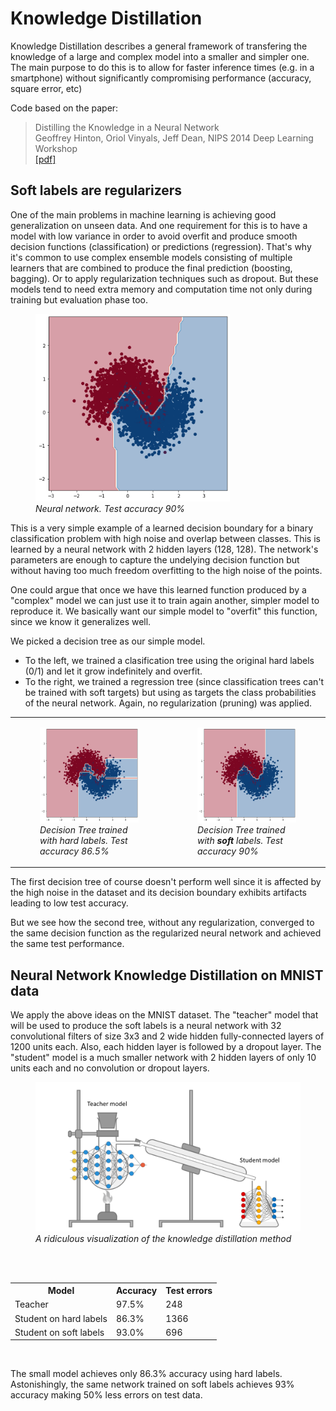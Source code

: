 # Knowledge Distillation
Knowledge Distillation describes a general framework of transfering the knowledge of a large and complex model into a smaller and simpler one. The main purpose to do this is to allow for faster inference times (e.g. in a smartphone) without significantly compromising performance (accuracy, square error, etc)

Code based on the paper:
> Distilling the Knowledge in a Neural Network  
Geoffrey Hinton, Oriol Vinyals, Jeff Dean, NIPS 2014 Deep Learning Workshop  
[\[pdf\]](https://arxiv.org/pdf/1503.02531.pdf)


## Soft labels are regularizers
One of the main problems in machine learning is achieving good generalization on unseen data. And one requirement for this is to have a model with low variance in order to avoid overfit and produce smooth decision functions (classification) or predictions (regression). That's why it's common to use complex ensemble models consisting of multiple learners that are combined to produce the final prediction (boosting, bagging). Or to apply regularization techniques such as dropout. But these models tend to need extra memory and computation time not only during training but evaluation phase too.

<figure>
    <img src="./images/moons-nn.png" height="300px" />
    <figcaption><i>Neural network. Test accuracy 90%</i></figcaption>
</figure>

This is a very simple example of a learned decision boundary for a binary classification problem with high noise and overlap between classes. This is learned by a neural network with 2 hidden layers (128, 128). The network's parameters are enough to capture the undelying decision function but without having too much freedom overfitting to the high noise of the points.  

One could argue that once we have this learned function produced by a "complex" model we can just use it to train again another, simpler model to reproduce it. We basically want our simple model to "overfit" this function, since we know it generalizes well.

We picked a decision tree as our simple model.  
- To the left, we trained a clasification tree using the original hard labels (0/1) and let it grow indefinitely and overfit.  
- To the right, we trained a regression tree (since classification trees can't be trained with soft targets) but using as targets the class probabilities of the neural network. Again, no regularization (pruning) was applied.

<table>
<tr>
<td>
<figure>
    <img src="./images/moons-dt-hard.png" />
    <figcaption><i>Decision Tree trained with hard labels. Test accuracy 86.5%</i></figcaption>
</figure>
</td>
    
<td>
<figure>
    <img src="./images/moons-dt-soft.png" />
    <figcaption><i>Decision Tree trained with <b>soft</b> labels. Test accuracy 90%</i></figcaption>
</figure>
</td>
</tr>
</table>

The first decision tree of course doesn't perform well since it is affected by the high noise in the dataset and its decision boundary exhibits artifacts leading to low test accuracy. 

But we see how the second tree, without any regularization, converged to the same decision function as the regularized neural network and achieved the same test performance.

## Neural Network Knowledge Distillation on MNIST data
We apply the above ideas on the MNIST dataset. The "teacher" model that will be used to produce the soft labels is a neural network with 32 convolutional filters of size 3x3 and 2 wide hidden fully-connected layers of 1200 units each. Also, each hidden layer is followed by a dropout layer. The "student" model is a much smaller network with 2 hidden layers of only 10 units each and no convolution or dropout layers.

<figure>
    <img src="./images/distillation.png" />
    <figcaption><i>A ridiculous visualization of the knowledge distillation method</i></figcaption>
</figure>

<br>
<br>
<table>
<th>Model</th>
<th>Accuracy</th>
<th>Test errors</th>

<tr>
<td>Teacher</td>
<td>97.5%</td>
<td>248</td>
</tr>

<tr>
<td>Student on hard labels</td>
<td>86.3%</td>
<td>1366</td>
</tr>

<tr>
<td>Student on soft labels</td>
<td>93.0%</td>
<td>696</td>
</tr>
</table>
<br>

The small model achieves only 86.3% accuracy using hard labels. Astonishingly, the same network trained on soft labels achieves 93% accuracy making 50% less errors on test data.

